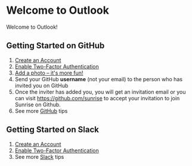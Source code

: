# Welcome to Outlook

Welcome to Outlook!

## Getting Started on GitHub

1. [Create an Account](https://github.com/join)
2. [Enable Two-Factor Authentication](https://help.github.com/articles/about-two-factor-authentication/)
3. [Add a photo – it's more fun!](https://help.github.com/articles/how-do-i-set-up-my-profile-picture/)
4. Send your GitHub **username** (not your email) to the person who has invited you on GitHub
5. Once the inviter has added you, you will get an invitation email or you can visit https://github.com/sunrise to accept your invitation to join Sunrise on Github.
6. See more [GitHub](/GitHub.md) tips

## Getting Started on Slack

1. [Create an Account](https://sunrisecalendar.slack.com)
2. [Enable Two-Factor Authentication](https://slack.zendesk.com/hc/en-us/articles/204509068-Enabling-two-factor-authentication)
3. See more [Slack](/Slack.md) tips

